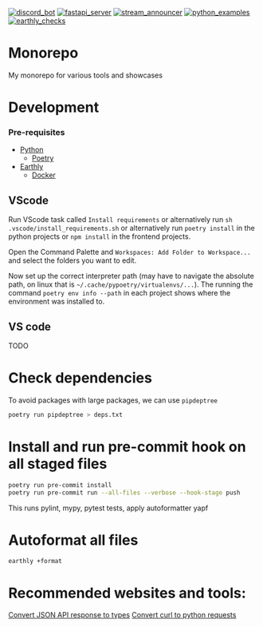 [![discord_bot](https://github.com/BurnySc2/monorepo/actions/workflows/test_discord_bot.yml/badge.svg)](https://github.com/BurnySc2/monorepo/actions/workflows/test_discord_bot.yml)
[![fastapi_server](https://github.com/BurnySc2/monorepo/actions/workflows/test_fastapi_server.yml/badge.svg)](https://github.com/BurnySc2/monorepo/actions/workflows/test_fastapi_server.yml)
[![stream_announcer](https://github.com/BurnySc2/monorepo/actions/workflows/test_stream_announcer.yml/badge.svg?branch=develop)](https://github.com/BurnySc2/monorepo/actions/workflows/test_stream_announcer.yml)
[![python_examples](https://github.com/BurnySc2/monorepo/actions/workflows/python_examples.yml/badge.svg)](https://github.com/BurnySc2/monorepo/actions/workflows/python_examples.yml)
[![earthly_checks](https://github.com/BurnySc2/monorepo/actions/workflows/earthly_project_check.yml/badge.svg)](https://github.com/BurnySc2/monorepo/actions/workflows/earthly_project_check.yml)

# Monorepo
My monorepo for various tools and showcases

# Development
### Pre-requisites
- [Python](https://www.python.org/downloads)
    - [Poetry](https://python-poetry.org/docs/)
- [Earthly](https://earthly.dev)
    - [Docker](https://www.docker.com)

## VScode
Run VScode task called `Install requirements` or alternatively run `sh .vscode/install_requirements.sh` or alternatively run `poetry install` in the python projects or `npm install` in the frontend projects.

Open the Command Palette and `Workspaces: Add Folder to Workspace...` and select the folders you want to edit.

Now set up the correct interpreter path (may have to navigate the absolute path, on linux that is `~/.cache/pypoetry/virtualenvs/...`). The running the command `poetry env info --path` in each project shows where the environment was installed to. 

## VS code
TODO

# Check dependencies
To avoid packages with large packages, we can use `pipdeptree`
```sh
poetry run pipdeptree > deps.txt
```

# Install and run pre-commit hook on all staged files
```sh
poetry run pre-commit install
poetry run pre-commit run --all-files --verbose --hook-stage push
```

This runs pylint, mypy, pytest tests, apply autoformatter yapf

# Autoformat all files
`earthly +format`

# Recommended websites and tools:
[Convert JSON API response to types](https://app.quicktype.io/#l=Python)
[Convert curl to python requests](https://curlconverter.com)
